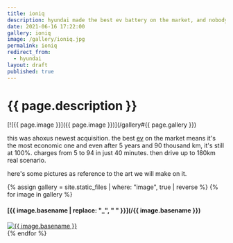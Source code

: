 ```yaml
---
title: ioniq
description: hyundai made the best ev battery on the market, and nobody knows it
date: 2021-06-16 17:22:00
gallery: ioniq
image: /gallery/ioniq.jpg
permalink: ioniq
redirect_from:
  - hyundai
layout: draft
published: true
---
```


# {{ page.description }}

[![{{ page.image }}]({{ page.image }})](/gallery#{{ page.gallery }})

this was ahoxus newest acquisition. the best [ev](/ev) on the market means it's the most economic one and even after 5 years and 90 thousand km, it's still at 100%. charges from 5 to 94 in just 40 minutes. then drive up to 180km real scenario.

here's some pictures as reference to the art we will make on it.

<section id="thumbnails">
  {% assign gallery = site.static_files | where: "image", true | reverse %}
  {% for image in gallery %}
  <article>
   <a name="{{ image.name }}" />
   <h4>[{{ image.basename | replace: "_", " " }}](/{{ image.basename }})</h4>
   <a class="thumbnail" href="/ioniq/{{ image.name }}" data-position="{{ site.thumbnail_position }}"><img src="/ioniq/{{ image.name }}" alt="{{ image.basename }}" /></a>
  </article>
  {% endfor %}
</section>
